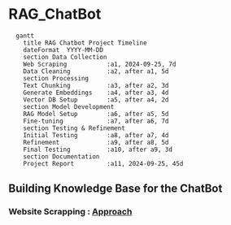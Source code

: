 # RAG_ChatBot

``` mermaid
  gantt
    title RAG Chatbot Project Timeline
    dateFormat  YYYY-MM-DD
    section Data Collection
    Web Scraping           :a1, 2024-09-25, 7d
    Data Cleaning          :a2, after a1, 5d
    section Processing
    Text Chunking          :a3, after a2, 3d
    Generate Embeddings    :a4, after a3, 4d
    Vector DB Setup        :a5, after a4, 2d
    section Model Development
    RAG Model Setup        :a6, after a5, 5d
    Fine-tuning            :a7, after a6, 7d
    section Testing & Refinement
    Initial Testing        :a8, after a7, 4d
    Refinement             :a9, after a8, 5d
    Final Testing          :a10, after a9, 3d
    section Documentation
    Project Report         :a11, 2024-09-25, 45d
```
## Building Knowledge Base for the ChatBot
### Website Scrapping : [Approach](https://drive.google.com/file/d/1ajjx_PosH8Q_Cal0_1FQfnxrqMrRcjQB/view?usp=sharing)
